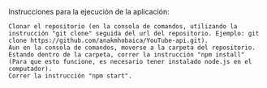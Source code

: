 Instrucciones para la ejecución de la aplicación:

    Clonar el repositorio (en la consola de comandos, utilizando la instrucción "git clone" seguida del url del repositorio. Ejemplo: git clone https://github.com/anakmhobaica/YouTube-api.git).
    Aun en la consola de comandos, moverse a la carpeta del repositorio.
    Estando dentro de la carpeta, correr la instrucción "npm install" (Para que esto funcione, es necesario tener instalado node.js en el computador).
    Correr la instrucción "npm start".
